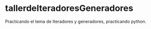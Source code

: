 # tallerdeIteradoresGeneradores
Practicando el tema de Iteradores y generadores, practicando python.